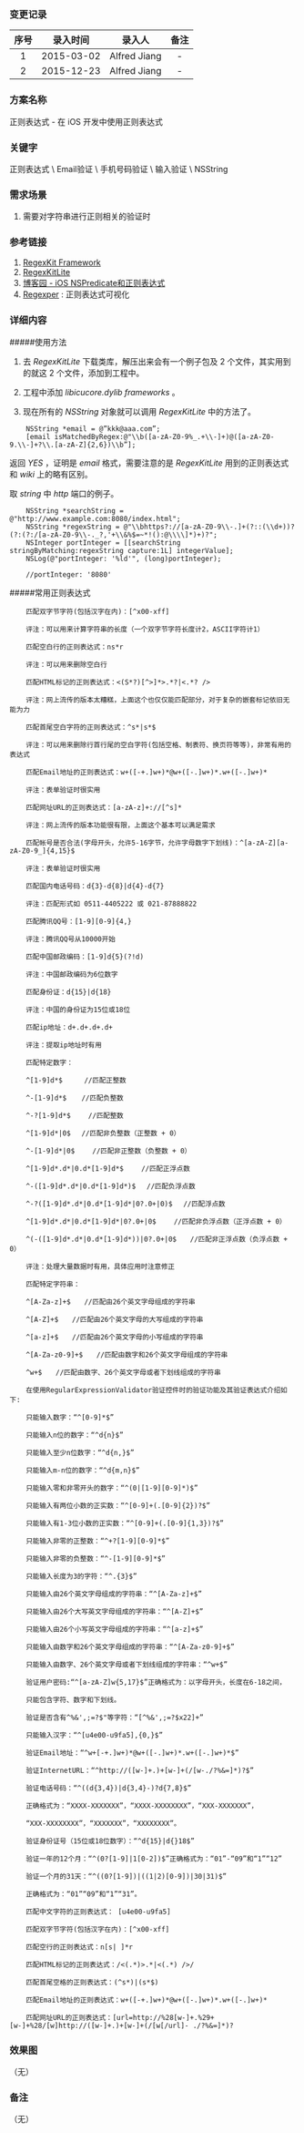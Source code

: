 ### 变更记录

| 序号 | 录入时间 | 录入人 | 备注 |
|:--------:|:--------:|:--------:|:--------:|
| 1 | 2015-03-02 | Alfred Jiang | - |
| 2 | 2015-12-23 | Alfred Jiang | - |

### 方案名称

正则表达式 - 在 iOS 开发中使用正则表达式

### 关键字

正则表达式 \ Email验证 \ 手机号码验证 \ 输入验证 \ NSString

### 需求场景

1. 需要对字符串进行正则相关的验证时

### 参考链接

1. [RegexKit Framework](http://regexkit.sourceforge.net/)
2. [RegexKitLite](http://regexkit.sourceforge.net/RegexKitLite/index.html#NSString_RegexKitLiteAdditions__Xcode3IntegratedDocumentation)
3. [博客园 - iOS NSPredicate和正则表达式](http://www.cnblogs.com/wfwenchao/p/4307992.html)
4. [Regexper](http://regexper.com/) : 正则表达式可视化

### 详细内容

#####使用方法

1. 去 *RegexKitLite* 下载类库，解压出来会有一个例子包及 2 个文件，其实用到的就这 2 个文件，添加到工程中。

2. 工程中添加 *libicucore.dylib frameworks* 。

3. 现在所有的 *NSString* 对象就可以调用 *RegexKitLite* 中的方法了。
```
    NSString *email = @”kkk@aaa.com”;
    [email isMatchedByRegex:@"\\b([a-zA-Z0-9%_.+\\-]+)@([a-zA-Z0-9.\\-]+?\\.[a-zA-Z]{2,6})\\b”];
```

返回 *YES* ，证明是 *email* 格式，需要注意的是 *RegexKitLite* 用到的正则表达式和 *wiki* 上的略有区别。

取 *string* 中 *http* 端口的例子。
```
    NSString *searchString = @"http://www.example.com:8080/index.html";
    NSString *regexString = @"\\bhttps?://[a-zA-Z0-9\\-.]+(?::(\\d+))?(?:(?:/[a-zA-Z0-9\\-._?,'+\\&%$=~*!():@\\\\]*)+)?";
    NSInteger portInteger = [[searchString stringByMatching:regexString capture:1L] integerValue];
    NSLog(@"portInteger: '%ld'", (long)portInteger);

    //portInteger: '8080'
```

#####常用正则表达式
```
    匹配双字节字符(包括汉字在内)：[^x00-xff]

    评注：可以用来计算字符串的长度（一个双字节字符长度计2，ASCII字符计1）

    匹配空白行的正则表达式：ns*r

    评注：可以用来删除空白行

    匹配HTML标记的正则表达式：<(S*?)[^>]*>.*?|<.*? />

    评注：网上流传的版本太糟糕，上面这个也仅仅能匹配部分，对于复杂的嵌套标记依旧无能为力

    匹配首尾空白字符的正则表达式：^s*|s*$

    评注：可以用来删除行首行尾的空白字符(包括空格、制表符、换页符等等)，非常有用的表达式

    匹配Email地址的正则表达式：w+([-+.]w+)*@w+([-.]w+)*.w+([-.]w+)*

    评注：表单验证时很实用

    匹配网址URL的正则表达式：[a-zA-z]+://[^s]*

    评注：网上流传的版本功能很有限，上面这个基本可以满足需求

    匹配帐号是否合法(字母开头，允许5-16字节，允许字母数字下划线)：^[a-zA-Z][a-zA-Z0-9_]{4,15}$

    评注：表单验证时很实用

    匹配国内电话号码：d{3}-d{8}|d{4}-d{7}

    评注：匹配形式如 0511-4405222 或 021-87888822

    匹配腾讯QQ号：[1-9][0-9]{4,}

    评注：腾讯QQ号从10000开始

    匹配中国邮政编码：[1-9]d{5}(?!d)

    评注：中国邮政编码为6位数字

    匹配身份证：d{15}|d{18}

    评注：中国的身份证为15位或18位

    匹配ip地址：d+.d+.d+.d+

    评注：提取ip地址时有用

    匹配特定数字：

    ^[1-9]d*$　 　 //匹配正整数

    ^-[1-9]d*$ 　 //匹配负整数

    ^-?[1-9]d*$　　 //匹配整数

    ^[1-9]d*|0$　 //匹配非负整数（正整数 + 0）

    ^-[1-9]d*|0$　　 //匹配非正整数（负整数 + 0）

    ^[1-9]d*.d*|0.d*[1-9]d*$　　 //匹配正浮点数

    ^-([1-9]d*.d*|0.d*[1-9]d*)$　 //匹配负浮点数

    ^-?([1-9]d*.d*|0.d*[1-9]d*|0?.0+|0)$　 //匹配浮点数

    ^[1-9]d*.d*|0.d*[1-9]d*|0?.0+|0$　　 //匹配非负浮点数（正浮点数 + 0）

    ^(-([1-9]d*.d*|0.d*[1-9]d*))|0?.0+|0$　　//匹配非正浮点数（负浮点数 + 0）

    评注：处理大量数据时有用，具体应用时注意修正

    匹配特定字符串：

    ^[A-Za-z]+$　　//匹配由26个英文字母组成的字符串

    ^[A-Z]+$　　//匹配由26个英文字母的大写组成的字符串

    ^[a-z]+$　　//匹配由26个英文字母的小写组成的字符串

    ^[A-Za-z0-9]+$　　//匹配由数字和26个英文字母组成的字符串

    ^w+$　　//匹配由数字、26个英文字母或者下划线组成的字符串

    在使用RegularExpressionValidator验证控件时的验证功能及其验证表达式介绍如下:

    只能输入数字：“^[0-9]*$”

    只能输入n位的数字：“^d{n}$”

    只能输入至少n位数字：“^d{n,}$”

    只能输入m-n位的数字：“^d{m,n}$”

    只能输入零和非零开头的数字：“^(0|[1-9][0-9]*)$”

    只能输入有两位小数的正实数：“^[0-9]+(.[0-9]{2})?$”

    只能输入有1-3位小数的正实数：“^[0-9]+(.[0-9]{1,3})?$”

    只能输入非零的正整数：“^+?[1-9][0-9]*$”

    只能输入非零的负整数：“^-[1-9][0-9]*$”

    只能输入长度为3的字符：“^.{3}$”

    只能输入由26个英文字母组成的字符串：“^[A-Za-z]+$”

    只能输入由26个大写英文字母组成的字符串：“^[A-Z]+$”

    只能输入由26个小写英文字母组成的字符串：“^[a-z]+$”

    只能输入由数字和26个英文字母组成的字符串：“^[A-Za-z0-9]+$”

    只能输入由数字、26个英文字母或者下划线组成的字符串：“^w+$”

    验证用户密码:“^[a-zA-Z]w{5,17}$”正确格式为：以字母开头，长度在6-18之间，

    只能包含字符、数字和下划线。

    验证是否含有^%&',;=?$"等字符：“[^%&',;=?$x22]+”

    只能输入汉字：“^[u4e00-u9fa5],{0,}$”

    验证Email地址：“^w+[-+.]w+)*@w+([-.]w+)*.w+([-.]w+)*$”

    验证InternetURL：“^http://([w-]+.)+[w-]+(/[w-./?%&=]*)?$”

    验证电话号码：“^((d{3,4})|d{3,4}-)?d{7,8}$”

    正确格式为：“XXXX-XXXXXXX”，“XXXX-XXXXXXXX”，“XXX-XXXXXXX”，

    “XXX-XXXXXXXX”，“XXXXXXX”，“XXXXXXXX”。

    验证身份证号（15位或18位数字）：“^d{15}|d{}18$”

    验证一年的12个月：“^(0?[1-9]|1[0-2])$”正确格式为：“01”-“09”和“1”“12”

    验证一个月的31天：“^((0?[1-9])|((1|2)[0-9])|30|31)$”

    正确格式为：“01”“09”和“1”“31”。

    匹配中文字符的正则表达式： [u4e00-u9fa5]

    匹配双字节字符(包括汉字在内)：[^x00-xff]

    匹配空行的正则表达式：n[s| ]*r

    匹配HTML标记的正则表达式：/<(.*)>.*|<(.*) />/

    匹配首尾空格的正则表达式：(^s*)|(s*$)

    匹配Email地址的正则表达式：w+([-+.]w+)*@w+([-.]w+)*.w+([-.]w+)*

    匹配网址URL的正则表达式：[url=http://%28[w-]+.%29+[w-]+%28/[w]http://([w-]+.)+[w-]+(/[w[/url]- ./?%&=]*)?
```

### 效果图
（无）

### 备注
（无）